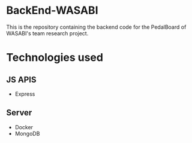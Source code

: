 # BackEnd-WASABI

This is the repository containing the backend code for the PedalBoard of WASABI's team research project.

# Technologies used

## JS APIS

- Express

## Server

- Docker
- MongoDB